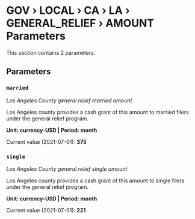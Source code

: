 # GOV › LOCAL › CA › LA › GENERAL_RELIEF › AMOUNT Parameters

This section contains 2 parameters.

## Parameters

### `married`
*Los Angeles County general relief married amount*

Los Angeles county provides a cash grant of this amount to married filers under the general relief program.

**Unit: currency-USD | Period: month**

Current value (2021-07-01): **375**


### `single`
*Los Angeles County general relief single amount*

Los Angeles county provides a cash grant of this amount to single filers under the general relief program.

**Unit: currency-USD | Period: month**

Current value (2021-07-01): **221**

